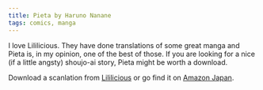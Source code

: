 ```yaml
---
title: Pieta by Haruno Nanane
tags: comics, manga
---
```


I love Lililicious. They have done translations of some great manga and Pieta
is, in my opinion, one of the best of those. If you are looking for a nice (if
a little angsty) shoujo-ai story, Pieta might be worth a download.

Download a scanlation from [Lililicious](http://www.lililicious.net/) or go
find it on [Amazon Japan](http://www.amazon.co.jp/).
